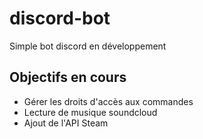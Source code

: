 # discord-bot

Simple bot discord en développement


## Objectifs en cours

- Gérer les droits d'accès aux commandes
- Lecture de musique soundcloud
- Ajout de l'API Steam
